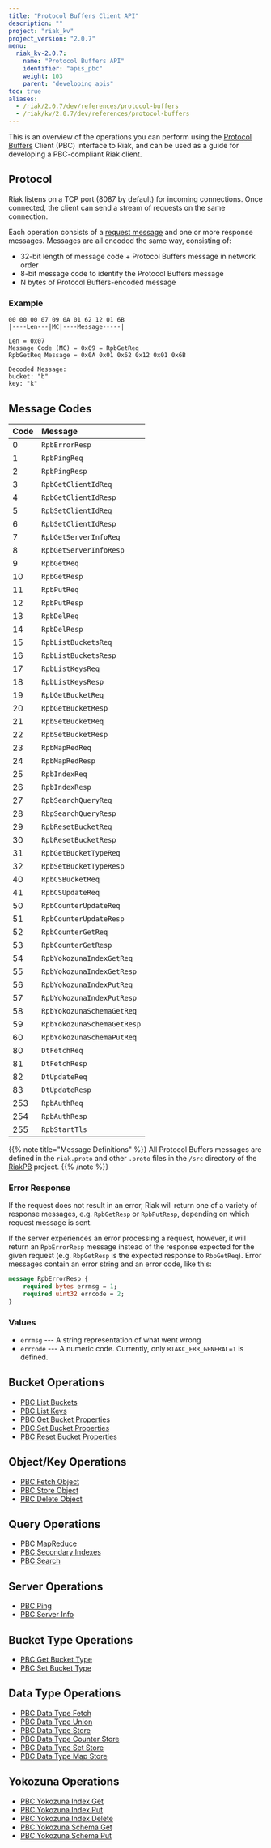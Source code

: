 ```yaml
---
title: "Protocol Buffers Client API"
description: ""
project: "riak_kv"
project_version: "2.0.7"
menu:
  riak_kv-2.0.7:
    name: "Protocol Buffers API"
    identifier: "apis_pbc"
    weight: 103
    parent: "developing_apis"
toc: true
aliases:
  - /riak/2.0.7/dev/references/protocol-buffers
  - /riak/kv/2.0.7/dev/references/protocol-buffers
---
```


This is an overview of the operations you can perform using the
[Protocol Buffers](https://code.google.com/p/protobuf/) Client (PBC)
interface to Riak, and can be used as a guide for developing a
PBC-compliant Riak client.

## Protocol

Riak listens on a TCP port (8087 by default) for incoming connections.
Once connected, the client can send a stream of requests on the same
connection.

Each operation consists of a [request message](https://developers.google.com/protocol-buffers/docs/encoding) and one or more response messages. Messages are all encoded the same way, consisting of:

* 32-bit length of message code + Protocol Buffers message in network
  order
* 8-bit message code to identify the Protocol Buffers message
* N bytes of Protocol Buffers-encoded message

### Example

```
00 00 00 07 09 0A 01 62 12 01 6B
|----Len---|MC|----Message-----|

Len = 0x07
Message Code (MC) = 0x09 = RpbGetReq
RpbGetReq Message = 0x0A 0x01 0x62 0x12 0x01 0x6B

Decoded Message:
bucket: "b"
key: "k"
```

## Message Codes

Code | Message |
:----|:--------|
0 | `RpbErrorResp` |
1 | `RpbPingReq` |
2 | `RpbPingResp` |
3 | `RpbGetClientIdReq` |
4 | `RpbGetClientIdResp` |
5 | `RpbSetClientIdReq` |
6 | `RpbSetClientIdResp` |
7 | `RpbGetServerInfoReq` |
8 | `RpbGetServerInfoResp` |
9 | `RpbGetReq` |
10 | `RpbGetResp` |
11 | `RpbPutReq` |
12 | `RpbPutResp` |
13 | `RpbDelReq` |
14 | `RpbDelResp` |
15 | `RpbListBucketsReq` |
16 | `RpbListBucketsResp` |
17 | `RpbListKeysReq` |
18 | `RpbListKeysResp` |
19 | `RpbGetBucketReq` |
20 | `RpbGetBucketResp` |
21 | `RpbSetBucketReq` |
22 | `RpbSetBucketResp` |
23 | `RpbMapRedReq` |
24 | `RpbMapRedResp` |
25 | `RpbIndexReq` |
26 | `RpbIndexResp` |
27 | `RpbSearchQueryReq` |
28 | `RbpSearchQueryResp` |
29 | `RpbResetBucketReq` |
30 | `RpbResetBucketResp` |
31 | `RpbGetBucketTypeReq` |
32 | `RpbSetBucketTypeResp` |
40 | `RpbCSBucketReq` |
41 | `RpbCSUpdateReq` |
50 | `RpbCounterUpdateReq` |
51 | `RpbCounterUpdateResp` |
52 | `RpbCounterGetReq` |
53 | `RpbCounterGetResp` |
54 | `RpbYokozunaIndexGetReq` |
55 | `RpbYokozunaIndexGetResp` |
56 | `RpbYokozunaIndexPutReq` |
57 | `RpbYokozunaIndexPutResp` |
58 | `RpbYokozunaSchemaGetReq` |
59 | `RpbYokozunaSchemaGetResp` |
60 | `RpbYokozunaSchemaPutReq` |
80 | `DtFetchReq` |
81 | `DtFetchResp` |
82 | `DtUpdateReq` |
83 | `DtUpdateResp` |
253 | `RpbAuthReq` |
254 | `RpbAuthResp` |
255 | `RpbStartTls` |

{{% note title="Message Definitions" %}}
All Protocol Buffers messages are defined in the `riak.proto` and other
`.proto` files in the `/src` directory of the
<a href="https://github.com/basho/riak_pb">RiakPB</a> project.
{{% /note %}}

### Error Response

If the request does not result in an error, Riak will return one of a
variety of response messages, e.g. `RpbGetResp` or `RpbPutResp`,
depending on which request message is sent.

If the server experiences an error processing a request, however, it
will return an `RpbErrorResp` message instead of the response expected
for the given request (e.g. `RbpGetResp` is the expected response to
`RbpGetReq`). Error messages contain an error string and an error code,
like this:

```protobuf
message RpbErrorResp {
    required bytes errmsg = 1;
    required uint32 errcode = 2;
}
```

### Values

* `errmsg` --- A string representation of what went wrong
* `errcode` --- A numeric code. Currently, only `RIAKC_ERR_GENERAL=1`
  is defined.

## Bucket Operations

* [PBC List Buckets](/riak/kv/2.0.7/developing/api/protocol-buffers/list-buckets)
* [PBC List Keys](/riak/kv/2.0.7/developing/api/protocol-buffers/list-keys)
* [PBC Get Bucket Properties](/riak/kv/2.0.7/developing/api/protocol-buffers/get-bucket-props)
* [PBC Set Bucket Properties](/riak/kv/2.0.7/developing/api/protocol-buffers/set-bucket-props)
* [PBC Reset Bucket Properties](/riak/kv/2.0.7/developing/api/protocol-buffers/reset-bucket-props)

## Object/Key Operations

* [PBC Fetch Object](/riak/kv/2.0.7/developing/api/protocol-buffers/fetch-object)
* [PBC Store Object](/riak/kv/2.0.7/developing/api/protocol-buffers/store-object)
* [PBC Delete Object](/riak/kv/2.0.7/developing/api/protocol-buffers/delete-object)

## Query Operations

* [PBC MapReduce](/riak/kv/2.0.7/developing/api/protocol-buffers/mapreduce)
* [PBC Secondary Indexes](/riak/kv/2.0.7/developing/api/protocol-buffers/secondary-indexes)
* [PBC Search](/riak/kv/2.0.7/developing/api/protocol-buffers/search)

## Server Operations

* [PBC Ping](/riak/kv/2.0.7/developing/api/protocol-buffers/ping)
* [PBC Server Info](/riak/kv/2.0.7/developing/api/protocol-buffers/server-info)

## Bucket Type Operations

* [PBC Get Bucket Type](/riak/kv/2.0.7/developing/api/protocol-buffers/get-bucket-type)
* [PBC Set Bucket Type](/riak/kv/2.0.7/developing/api/protocol-buffers/set-bucket-type)

## Data Type Operations

* [PBC Data Type Fetch](/riak/kv/2.0.7/developing/api/protocol-buffers/dt-fetch)
* [PBC Data Type Union](/riak/kv/2.0.7/developing/api/protocol-buffers/dt-union)
* [PBC Data Type Store](/riak/kv/2.0.7/developing/api/protocol-buffers/dt-store)
* [PBC Data Type Counter Store](/riak/kv/2.0.7/developing/api/protocol-buffers/dt-counter-store)
* [PBC Data Type Set Store](/riak/kv/2.0.7/developing/api/protocol-buffers/dt-set-store)
* [PBC Data Type Map Store](/riak/kv/2.0.7/developing/api/protocol-buffers/dt-map-store)

## Yokozuna Operations

* [PBC Yokozuna Index Get](/riak/kv/2.0.7/developing/api/protocol-buffers/yz-index-get)
* [PBC Yokozuna Index Put](/riak/kv/2.0.7/developing/api/protocol-buffers/yz-index-put)
* [PBC Yokozuna Index Delete](/riak/kv/2.0.7/developing/api/protocol-buffers/yz-index-delete)
* [PBC Yokozuna Schema Get](/riak/kv/2.0.7/developing/api/protocol-buffers/yz-schema-get)
* [PBC Yokozuna Schema Put](/riak/kv/2.0.7/developing/api/protocol-buffers/yz-schema-put)
